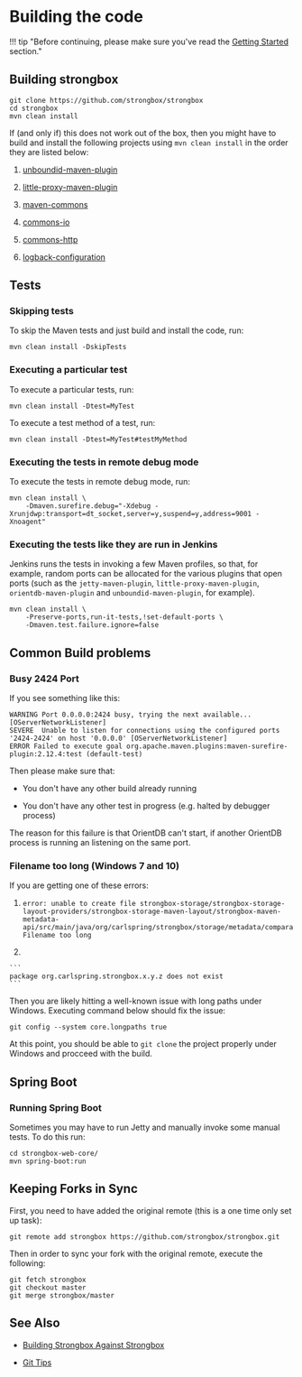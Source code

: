 # Building the code

!!! tip "Before continuing, please make sure you've read the [Getting Started](./getting-started.md) section."

## Building strongbox

```linenums="1"
git clone https://github.com/strongbox/strongbox
cd strongbox
mvn clean install
```

If (and only if) this does not work out of the box, then you might have to build and install the following projects 
using `mvn clean install` in the order they are listed below:

1. [unboundid-maven-plugin](https://github.com/carlspring/unboundid-maven-plugin)

2. [little-proxy-maven-plugin](https://github.com/carlspring/little-proxy-maven-plugin)

3. [maven-commons](https://github.com/carlspring/maven-commons/)

4. [commons-io](https://github.com/carlspring/commons-io/)

5. [commons-http](https://github.com/carlspring/commons-http/)

6. [logback-configuration](https://github.com/carlspring/logback-configuration)

## Tests

### Skipping tests

To skip the Maven tests and just build and install the code, run:

    mvn clean install -DskipTests

### Executing a particular test

To execute a particular tests, run:

    mvn clean install -Dtest=MyTest

To execute a test method of a test, run:


    mvn clean install -Dtest=MyTest#testMyMethod

### Executing the tests in remote debug mode

To execute the tests in remote debug mode, run:

    mvn clean install \
        -Dmaven.surefire.debug="-Xdebug -Xrunjdwp:transport=dt_socket,server=y,suspend=y,address=9001 -Xnoagent"

### Executing the tests like they are run in Jenkins

Jenkins runs the tests in invoking a few Maven profiles, so that, for example, random ports can be allocated for the 
various plugins that open ports (such as the `jetty-maven-plugin`, `little-proxy-maven-plugin`, `orientdb-maven-plugin` 
and `unboundid-maven-plugin`, for example).

    mvn clean install \
        -Preserve-ports,run-it-tests,!set-default-ports \
        -Dmaven.test.failure.ignore=false

## Common Build problems

### Busy 2424 Port

If you see something like this:

    WARNING Port 0.0.0.0:2424 busy, trying the next available... [OServerNetworkListener]
    SEVERE  Unable to listen for connections using the configured ports '2424-2424' on host '0.0.0.0' [OServerNetworkListener]
    ERROR Failed to execute goal org.apache.maven.plugins:maven-surefire-plugin:2.12.4:test (default-test)

Then please make sure that:

* You don't have any other build already running

* You don't have any other test in progress (e.g. halted by debugger process)

The reason for this failure is that OrientDB can't start, if another OrientDB process is running an listening on the same port.

### Filename too long (Windows 7 and 10)

If you are getting one of these errors:

1.  
    ```
    error: unable to create file strongbox-storage/strongbox-storage-layout-providers/strongbox-storage-maven-layout/strongbox-maven-metadata-api/src/main/java/org/carlspring/strongbox/storage/metadata/comparators/MetadataVersionComparator.java: Filename too long
    ```

2.  

    ```
    package org.carlspring.strongbox.x.y.z does not exist
    ```


Then you are likely hitting a well-known issue with long paths under Windows. 
Executing command below should fix the issue:

```
git config --system core.longpaths true
```

At this point, you should be able to `git clone` the project properly under Windows and procceed with the build.

## Spring Boot

### Running Spring Boot

Sometimes you may have to run Jetty and manually invoke some manual tests. To do this run:

    cd strongbox-web-core/
    mvn spring-boot:run

## Keeping Forks in Sync

First, you need to have added the original remote (this is a one time only set up task):

    git remote add strongbox https://github.com/strongbox/strongbox.git

Then in order to sync your fork with the original remote, execute the following:

    git fetch strongbox
    git checkout master		
    git merge strongbox/master

## See Also

* [Building Strongbox Against Strongbox](./building-strongbox-against-strongbox.md)

* [Git Tips](https://github.com/git-tips/tips)
